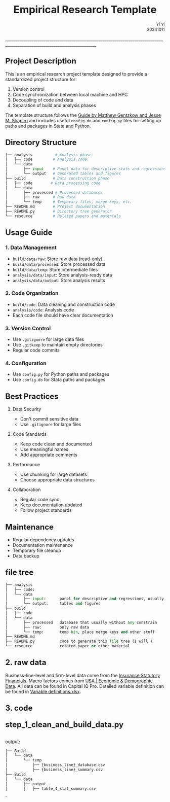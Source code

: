 # <center><font size=6>Empirical Research Template</font></center>
<p align=right> <font size=2>Yi Yi<br>20241011</font></p>
___________________________________________________________________________________________________________________________

## <font size=5>Project Description</font>

This is an empirical research project template designed to provide a standardized project structure for:
1. Version control
2. Code synchronization between local machine and HPC
3. Decoupling of code and data
4. Separation of build and analysis phases

The template structure follows the [Guide by Matthew Gentzkow and Jesse M. Shapiro](https://web.stanford.edu/~gentzkow/research/CodeAndData.pdf) and includes useful `config.do` and `config.py` files for setting up paths and packages in Stata and Python.

## <font size=5>Directory Structure</font>

```python
├── analysis          # Analysis phase
│   ├── code         # Analysis code
│   └── data
│       ├── input    # Panel data for descriptive stats and regressions
│       └── output   # Generated tables and figures
├── build            # Data construction phase
│   ├── code        # Data processing code
│   └── data
│       ├── processed # Processed databases
│       ├── raw      # Raw data
│       └── temp     # Temporary files, merge keys, etc.
├── README.md        # Project documentation
├── README.py        # Directory tree generator
└── resource         # Related papers and materials
```

## <font size=5>Usage Guide</font>

### 1. Data Management
- `build/data/raw`: Store raw data (read-only)
- `build/data/processed`: Store processed data
- `build/data/temp`: Store intermediate files
- `analysis/data/input`: Store analysis-ready data
- `analysis/data/output`: Store analysis results

### 2. Code Organization
- `build/code`: Data cleaning and construction code
- `analysis/code`: Analysis code
- Each code file should have clear documentation

### 3. Version Control
- Use `.gitignore` for large data files
- Use `.gitkeep` to maintain empty directories
- Regular code commits

### 4. Configuration
- Use `config.py` for Python paths and packages
- Use `config.do` for Stata paths and packages

## <font size=5>Best Practices</font>

1. Data Security
   - Don't commit sensitive data
   - Use `.gitignore` for large files

2. Code Standards
   - Keep code clean and documented
   - Use meaningful names
   - Add appropriate comments

3. Performance
   - Use chunking for large datasets
   - Choose appropriate data structures

4. Collaboration
   - Regular code sync
   - Keep documentation updated
   - Follow project standards

## <font size=5>Maintenance</font>

- Regular dependency updates
- Documentation maintenance
- Temporary file cleanup
- Data backup

## <font size=5>file tree</font>

```python
├── analysis
│   ├── code: 
│   └── data
│       ├── input:  	panel for descriptive and regressions, usually only .do file here
│       └── output: 	tables and figures
├── build
│   ├── code  
│   └── data
│       ├── processed	database that usually without any constrain
│       ├── raw:    	only raw data 
│       └── temp:   	temp bin, place merge keys and other stuff
├── README.md
├── README.py			code to generate this file tree (I will )
└── resource			related paper or other material


```




## <font size=5>2. raw data</font>

Business-line-level and firm-level data come from the [Insurance Statutory Financials](https://www.capitaliq.spglobal.com/web/client?auth=inherit#office/screener?perspective=287). Macro factors comes from [USA | Economic & Demographic Data](https://www.capitaliq.spglobal.com/web/client?auth=inherit#country/economicDemographic?keycountry=US). All data can be found in Capital IQ Pro. Detailed variable definition can be found in [Variable definitions.xlsx](./Build/data/raw/Variable%20definitions.xlsx).

## <font size=5>3. code</font>

### <font size=5>step_1_clean_and_build_data.py  </font>

```python


```



output:
```python
├── Build
│   └── data
│       └── temp
│           ├── {business_line}_database.csv
│           ├── {business_line}_summary.csv
├── Build
│   └── data
│       ├── output
│       │   ├── table_4_stat_summary.csv
```

`